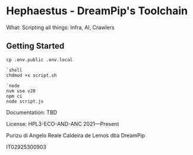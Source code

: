 # Hephaestus - DreamPip's Toolchain
What: Scripting all things: Infra, AI, Crawlers

## Getting Started

```
cp .env.public .env.local

`shell
chdmod +x script.sh

`node
nvm use v20
npm ci
node script.js
```

Documentation: TBD

License: HPL3-ECO-AND-ANC 2021—Present

Purizu di Angelo Reale Caldeira de Lemos dba DreamPip

IT02925300903
